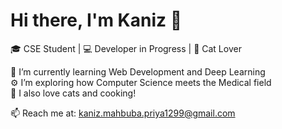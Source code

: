 # Hi there, I'm Kaniz 👋  
🎓 CSE Student | 💻 Developer in Progress | 🍳 Cat Lover  

🌱 I’m currently learning Web Development and Deep Learning  
⚙️ I’m exploring how Computer Science meets the Medical field  
🐾 I also love cats and cooking!  

📫 Reach me at: kaniz.mahbuba.priya1299@gmail.com
